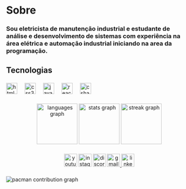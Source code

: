 <h1 align="left">Sobre</h1>

###

<h3 align="left">Sou eletricista de manutenção industrial e estudante de análise e desenvolvimento de sistemas com experiência na área elétrica e automação industrial iniciando na area da programação.</h3>

###

<h2 align="left">Tecnologias</h2>

###

<div align="left">
  <img src="https://cdn.jsdelivr.net/gh/devicons/devicon/icons/html5/html5-original.svg" height="30" alt="html5 logo"  />
  <img width="12" />
  <img src="https://cdn.jsdelivr.net/gh/devicons/devicon/icons/css3/css3-original.svg" height="30" alt="css3 logo"  />
  <img width="12" />
  <img src="https://cdn.jsdelivr.net/gh/devicons/devicon/icons/javascript/javascript-original.svg" height="30" alt="javascript logo"  />
  <img width="12" />
  <img src="https://cdn.jsdelivr.net/gh/devicons/devicon/icons/react/react-original.svg" height="30" alt="react logo"  />
  <img width="12" />
  <img src="https://cdn.jsdelivr.net/gh/devicons/devicon/icons/csharp/csharp-original.svg" height="30" alt="csharp logo"  />
</div>

###

<div align="center">
  <img src="https://github-readme-stats.vercel.app/api/top-langs?username=rhommardev2023&locale=en&hide_title=false&layout=compact&card_width=320&langs_count=6&theme=radical&hide_border=false" height="110" alt="languages graph"  />
  <img src="https://github-readme-stats.vercel.app/api?username=rhommardev2023&hide_title=false&hide_rank=true&show_icons=true&include_all_commits=true&count_private=true&disable_animations=false&theme=radical&locale=en&hide_border=false" height="110" alt="stats graph"  />
  <img src="https://streak-stats.demolab.com?user=rhommardev2023&locale=en&mode=daily&theme=merko&hide_border=false&border_radius=5" height="110" alt="streak graph"  />
</div>

###

<div align="center">
  <img src="https://img.shields.io/static/v1?message=Youtube&logo=youtube&label=&color=FF0000&logoColor=white&labelColor=&style=for-the-badge" height="35" alt="youtube logo"  />
  <img src="https://img.shields.io/static/v1?message=Instagram&logo=instagram&label=&color=E4405F&logoColor=white&labelColor=&style=for-the-badge" height="35" alt="instagram logo"  />
  <img src="https://img.shields.io/static/v1?message=Discord&logo=discord&label=&color=7289DA&logoColor=white&labelColor=&style=for-the-badge" height="35" alt="discord logo"  />
  <a href="rjmlp02@gmail.com" target="_blank">
    <img src="https://img.shields.io/static/v1?message=Gmail&logo=gmail&label=&color=D14836&logoColor=white&labelColor=&style=for-the-badge" height="35" alt="gmail logo"  />
  </a>
  <a href="https://www.linkedin.com/in/rjmartinezlapaz/" target="_blank">
    <img src="https://img.shields.io/static/v1?message=LinkedIn&logo=linkedin&label=&color=0077B5&logoColor=white&labelColor=&style=for-the-badge" height="35" alt="linkedin logo"  />
  </a>
</div>

###

<picture>
  <source media="(prefers-color-scheme: dark)" srcset="https://raw.githubusercontent.com/rhommardev2023/rhommardev2023/output/pacman-contribution-graph-dark.svg">
  <source media="(prefers-color-scheme: light)" srcset="https://raw.githubusercontent.com/rhommardev2023/rhommardev2023/output/pacman-contribution-graph.svg">
  <img alt="pacman contribution graph" src="https://raw.githubusercontent.com/rhommardev2023/rhommardev2023/output/pacman-contribution-graph.svg">
</picture>

###
